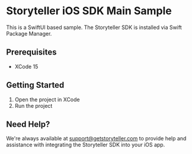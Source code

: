 # Storyteller iOS SDK Main Sample

This is a SwiftUI based sample. The Storyteller SDK is installed via Swift Package Manager.

## Prerequisites

- XCode 15

## Getting Started

1. Open the project in XCode
2. Run the project

## Need Help?

We're always available at [support@getstoryteller.com](mailto:support@getstoryteller.com?Subject=iOS%20Sample%20App) to provide help and assistance with integrating the Storyteller SDK into your iOS app.
